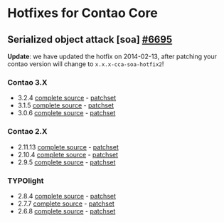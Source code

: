 Hotfixes for Contao Core
========================

Serialized object attack [soa] [#6695](https://github.com/contao/core/issues/6695)
----------------------------------------------------------------------------

**Update**: we have updated the hotfix on 2014-02-13, after patching your contao version will change to `x.x.x-cca-soa-hotfix2`!

### Contao 3.X

* 3.2.4 [complete source](https://github.com/contao-community-alliance/contao-core-hotfix/tree/soa-3.2.4) - [patchset](https://github.com/contao-community-alliance/contao-core-hotfix/tree/soa-3.2.4-patchset)
* 3.1.5 [complete source](https://github.com/contao-community-alliance/contao-core-hotfix/tree/soa-3.1.5) - [patchset](https://github.com/contao-community-alliance/contao-core-hotfix/tree/soa-3.1.5-patchset)
* 3.0.6 [complete source](https://github.com/contao-community-alliance/contao-core-hotfix/tree/soa-3.0.6) - [patchset](https://github.com/contao-community-alliance/contao-core-hotfix/tree/soa-3.0.6-patchset)

### Contao 2.X

* 2.11.13 [complete source](https://github.com/contao-community-alliance/contao-core-hotfix/tree/soa-2.11.13) - [patchset](https://github.com/contao-community-alliance/contao-core-hotfix/tree/soa-2.11.13-patchset)
* 2.10.4 [complete source](https://github.com/contao-community-alliance/contao-core-hotfix/tree/soa-2.10.4) - [patchset](https://github.com/contao-community-alliance/contao-core-hotfix/tree/soa-2.10.4-patchset)
* 2.9.5 [complete source](https://github.com/contao-community-alliance/contao-core-hotfix/tree/soa-2.9.5) - [patchset](https://github.com/contao-community-alliance/contao-core-hotfix/tree/soa-2.9.5-patchset)

### TYPOlight

* 2.8.4 [complete source](https://github.com/contao-community-alliance/contao-core-hotfix/tree/soa-2.8.4) - [patchset](https://github.com/contao-community-alliance/contao-core-hotfix/tree/soa-2.8.4-patchset)
* 2.7.7 [complete source](https://github.com/contao-community-alliance/contao-core-hotfix/tree/soa-2.7.7) - [patchset](https://github.com/contao-community-alliance/contao-core-hotfix/tree/soa-2.7.7-patchset)
* 2.6.8 [complete source](https://github.com/contao-community-alliance/contao-core-hotfix/tree/soa-2.6.8) - [patchset](https://github.com/contao-community-alliance/contao-core-hotfix/tree/soa-2.6.8-patchset)
